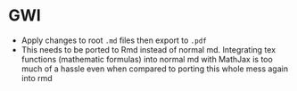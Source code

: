# GWI
- Apply changes to root `.md` files then export to `.pdf`
- This needs to be ported to Rmd instead of normal md. Integrating tex functions (mathematic formulas) into normal md with MathJax is too much of a hassle even when compared to porting this whole mess again into rmd
